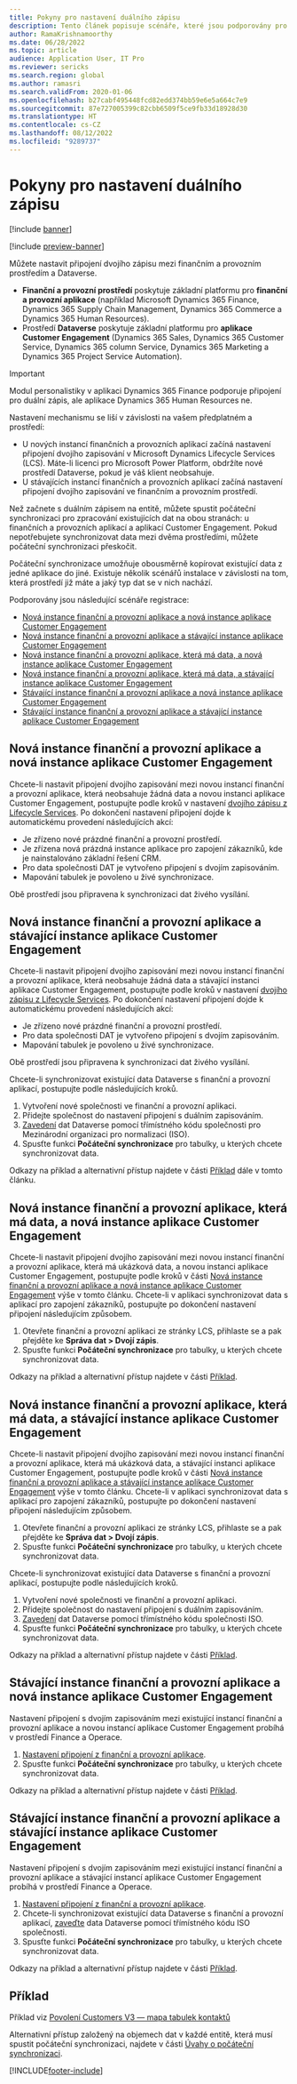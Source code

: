```yaml
---
title: Pokyny pro nastavení duálního zápisu
description: Tento článek popisuje scénáře, které jsou podporovány pro nastavení dvojího zápisu.
author: RamaKrishnamoorthy
ms.date: 06/28/2022
ms.topic: article
audience: Application User, IT Pro
ms.reviewer: sericks
ms.search.region: global
ms.author: ramasri
ms.search.validFrom: 2020-01-06
ms.openlocfilehash: b27cabf495448fcd82edd374bb59e6e5a664c7e9
ms.sourcegitcommit: 87e727005399c82cbb6509f5ce9fb33d18928d30
ms.translationtype: HT
ms.contentlocale: cs-CZ
ms.lasthandoff: 08/12/2022
ms.locfileid: "9289737"
---
```

# <a name="guidance-for-dual-write-setup"></a>Pokyny pro nastavení duálního zápisu

[!include [banner](../../includes/banner.md)]

[!include [preview-banner](../../includes/preview-banner.md)]



Můžete nastavit připojení dvojího zápisu mezi finančním a provozním prostředím a Dataverse.

+ **Finanční a provozní prostředí** poskytuje základní platformu pro **finanční a provozní aplikace** (například Microsoft Dynamics 365 Finance, Dynamics 365 Supply Chain Management, Dynamics 365 Commerce a Dynamics 365 Human Resources).
+ Prostředí **Dataverse** poskytuje základní platformu pro **aplikace Customer Engagement** (Dynamics 365 Sales, Dynamics 365 Customer Service, Dynamics 365 column Service, Dynamics 365 Marketing a Dynamics 365 Project Service Automation).


> [!IMPORTANT]
> Modul personalistiky v aplikaci Dynamics 365 Finance podporuje připojení pro duální zápis, ale aplikace Dynamics 365 Human Resources ne.

Nastavení mechanismu se liší v závislosti na vašem předplatném a prostředí:

+ U nových instancí finančních a provozních aplikací začíná nastavení připojení dvojího zapisování v Microsoft Dynamics Lifecycle Services (LCS). Máte-li licenci pro Microsoft Power Platform, obdržíte nové prostředí Dataverse, pokud je váš klient neobsahuje.
+ U stávajících instancí finančních a provozních aplikací začíná nastavení připojení dvojího zapisování ve finančním a provozním prostředí.

Než začnete s duálním zápisem na entitě, můžete spustit počáteční synchronizaci pro zpracování existujících dat na obou stranách: u finančních a provozních aplikací a aplikací Customer Engagement. Pokud nepotřebujete synchronizovat data mezi dvěma prostředími, můžete počáteční synchronizaci přeskočit.

Počáteční synchronizace umožňuje obousměrně kopírovat existující data z jedné aplikace do jiné. Existuje několik scénářů instalace v závislosti na tom, která prostředí již máte a jaký typ dat se v nich nachází.

Podporovány jsou následující scénáře registrace:

+ [Nová instance finanční a provozní aplikace a nová instance aplikace Customer Engagement](#new-new)
+ [Nová instance finanční a provozní aplikace a stávající instance aplikace Customer Engagement](#new-existing)
+ [Nová instance finanční a provozní aplikace, která má data, a nová instance aplikace Customer Engagement](#new-data-new)
+ [Nová instance finanční a provozní aplikace, která má data, a stávající instance aplikace Customer Engagement](#new-data-existing)
+ [Stávající instance finanční a provozní aplikace a nová instance aplikace Customer Engagement](#existing-new)
+ [Stávající instance finanční a provozní aplikace a stávající instance aplikace Customer Engagement](#existing-existing)

## <a name="a-new-finance-and-operations-app-instance-and-a-new-customer-engagement-app-instance"></a><a id="new-new"></a>Nová instance finanční a provozní aplikace a nová instance aplikace Customer Engagement

Chcete-li nastavit připojení dvojího zapisování mezi novou instancí finanční a provozní aplikace, která neobsahuje žádná data a novou instanci aplikace Customer Engagement, postupujte podle kroků v nastavení [dvojího zápisu z Lifecycle Services](lcs-setup.md). Po dokončení nastavení připojení dojde k automatickému provedení následujících akcí:

- Je zřízeno nové prázdné finanční a provozní prostředí.
- Je zřízena nová prázdná instance aplikace pro zapojení zákazníků, kde je nainstalováno základní řešení CRM.
- Pro data společnosti DAT je vytvořeno připojení s dvojím zapisováním.
- Mapování tabulek je povoleno u živé synchronizace.

Obě prostředí jsou připravena k synchronizaci dat živého vysílání.

## <a name="a-new-finance-and-operations-app-instance-and-an-existing-customer-engagement-app-instance"></a><a id="new-existing"></a>Nová instance finanční a provozní aplikace a stávající instance aplikace Customer Engagement

Chcete-li nastavit připojení dvojího zapisování mezi novou instancí finanční a provozní aplikace, která neobsahuje žádná data a stávající instanci aplikace Customer Engagement, postupujte podle kroků v nastavení [dvojího zápisu z Lifecycle Services](lcs-setup.md). Po dokončení nastavení připojení dojde k automatickému provedení následujících akcí:

- Je zřízeno nové prázdné finanční a provozní prostředí.
- Pro data společnosti DAT je vytvořeno připojení s dvojím zapisováním.
- Mapování tabulek je povoleno u živé synchronizace.

Obě prostředí jsou připravena k synchronizaci dat živého vysílání.

Chcete-li synchronizovat existující data Dataverse s finanční a provozní aplikací, postupujte podle následujících kroků.

1. Vytvoření nové společnosti ve finanční a provozní aplikaci.
2. Přidejte společnost do nastavení připojení s duálním zapisováním.
3. [Zavedení](bootstrap-company-data.md) dat Dataverse pomocí třímístného kódu společnosti pro Mezinárodní organizaci pro normalizaci (ISO).
4. Spusťte funkci **Počáteční synchronizace** pro tabulky, u kterých chcete synchronizovat data.

Odkazy na příklad a alternativní přístup najdete v části [Příklad](#example) dále v tomto článku.

## <a name="a-new-finance-and-operations-app-instance-that-has-data-and-a-new-customer-engagement-app-instance"></a><a id="new-data-new"></a>Nová instance finanční a provozní aplikace, která má data, a nová instance aplikace Customer Engagement

Chcete-li nastavit připojení dvojího zapisování mezi novou instancí finanční a provozní aplikace, která má ukázková data, a novou instanci aplikace Customer Engagement, postupujte podle kroků v části [Nová instance finanční a provozní aplikace a nová instance aplikace Customer Engagement](#new-new) výše v tomto článku. Chcete-li v aplikaci synchronizovat data s aplikací pro zapojení zákazníků, postupujte po dokončení nastavení připojení následujícím způsobem.

1. Otevřete finanční a provozní aplikaci ze stránky LCS, přihlaste se a pak přejděte ke **Správa dat \> Dvojí zápis**.
2. Spusťte funkci **Počáteční synchronizace** pro tabulky, u kterých chcete synchronizovat data.

Odkazy na příklad a alternativní přístup najdete v části [Příklad](#example).

## <a name="a-new-finance-and-operations-app-instance-that-has-data-and-an-existing-customer-engagement-app-instance"></a><a id="new-data-existing"></a>Nová instance finanční a provozní aplikace, která má data, a stávající instance aplikace Customer Engagement

Chcete-li nastavit připojení dvojího zapisování mezi novou instancí finanční a provozní aplikace, která má ukázková data, a stávající instanci aplikace Customer Engagement, postupujte podle kroků v části [Nová instance finanční a provozní aplikace a stávající instance aplikace Customer Engagement](#new-existing) výše v tomto článku. Chcete-li v aplikaci synchronizovat data s aplikací pro zapojení zákazníků, postupujte po dokončení nastavení připojení následujícím způsobem.

1. Otevřete finanční a provozní aplikaci ze stránky LCS, přihlaste se a pak přejděte ke **Správa dat \> Dvojí zápis**.
2. Spusťte funkci **Počáteční synchronizace** pro tabulky, u kterých chcete synchronizovat data.

Chcete-li synchronizovat existující data Dataverse s finanční a provozní aplikací, postupujte podle následujících kroků.

1. Vytvoření nové společnosti ve finanční a provozní aplikaci.
2. Přidejte společnost do nastavení připojení s duálním zapisováním.
3. [Zavedení](bootstrap-company-data.md) dat Dataverse pomocí třímístného kódu společnosti ISO.
4. Spusťte funkci **Počáteční synchronizace** pro tabulky, u kterých chcete synchronizovat data.

Odkazy na příklad a alternativní přístup najdete v části [Příklad](#example).

## <a name="an-existing-finance-and-operations-app-instance-and-a-new-customer-engagement-app-instance"></a><a id="existing-new"></a>Stávající instance finanční a provozní aplikace a nová instance aplikace Customer Engagement

Nastavení připojení s dvojím zapisováním mezi existující instancí finanční a provozní aplikace a novou instancí aplikace Customer Engagement probíhá v prostředí Finance a Operace.

1. [Nastavení připojení z finanční a provozní aplikace](enable-dual-write.md).
2. Spusťte funkci **Počáteční synchronizace** pro tabulky, u kterých chcete synchronizovat data.

Odkazy na příklad a alternativní přístup najdete v části [Příklad](#example).

## <a name="an-existing-finance-and-operations-app-instance-and-an-existing-customer-engagement-app-instance"></a><a id="existing-existing"></a>Stávající instance finanční a provozní aplikace a stávající instance aplikace Customer Engagement

Nastavení připojení s dvojím zapisováním mezi existující instancí finanční a provozní aplikace a stávající instancí aplikace Customer Engagement probíhá v prostředí Finance a Operace.

1. [Nastavení připojení z finanční a provozní aplikace](enable-dual-write.md).
2. Chcete-li synchronizovat existující data Dataverse s finanční a provozní aplikací, [zaveďte](bootstrap-company-data.md) data Dataverse pomocí třímístného kódu ISO společnosti.
3. Spusťte funkci **Počáteční synchronizace** pro tabulky, u kterých chcete synchronizovat data.

Odkazy na příklad a alternativní přístup najdete v části [Příklad](#example).

## <a name="example"></a>Příklad

Příklad viz [Povolení Customers V3 — mapa tabulek kontaktů](enable-entity-map.md#enable-table-map)

Alternativní přístup založený na objemech dat v každé entitě, která musí spustit počáteční synchronizaci, najdete v části [Úvahy o počáteční synchronizaci](initial-sync-guidance.md).


[!INCLUDE[footer-include](../../../../includes/footer-banner.md)]

